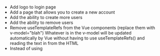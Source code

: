 * Add logo to login page
* Add a page that allows you to create a new account
* Add the ability to create more users
* Add the ability to remove users
* Remove useTemplateRefs from the Vue components (replace them with v-model="blah") Whatever is in the v-model will be updated automatically by Vue without having to use useTemplateRefs() and reading the text in from the HTML
* Instead of using <template>s in EmbeddedCard and GoalCard, a goal or embedded card object can be sent to the GoalCard and EmbeddedCard in the construction (somehow?)
* Functions should never be called in the <template> tags in the Vue components